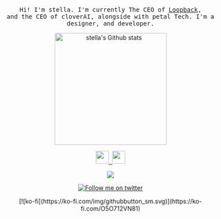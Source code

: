 <p align="center">
  <samp>
    Hi! I'm stella. I'm currently The CEO of <a href="https://www.unbnd.net/">Loopback</a>,
    <br>and the CEO of cloverAI, alongside with petal Tech. I'm a designer, and developer</a>.
    <div/>
      <p align="center">
    <a href="https://github.com/stell1x/github-readme-stats#gh-dark-mode-only">
<img height=259 src="https://github-readme-stats-git-masterrstaa-rickstaa.vercel.app/api?username=stell1x&show_icons=true&line_height=28&hide_border=true&card_width=347&include_all_commits=true&role=owner,collaborator&show=reviews,discussions_answered&rank_icon=percentile&exclude_repo=github-readme-stats&theme=dark&bg_color=000000#gh-dark-mode-only" alt="stella's Github stats" />
  </samp>
</p>

<p align="center">
  <samp>
    <img src="https://github.com/pifafu/pifafu/assets/5679180/07d226f9-2b92-4077-af43-37c92be369f2" width="30px">
    <img src="https://user-images.githubusercontent.com/5679180/79618120-0daffb80-80be-11ea-819e-d2b0fa904d07.gif" width="30px">
  </samp>
</p>
<p align="center">
  <a href="https://skillicons.dev">
    <img src="https://skillicons.dev/icons?i=powershell,cloudflare,gcp,workers,docker,kubernetes,supabase,git,github,githubactions,vscode,androidstudio,html,css,js,ts,py,nodejs,raspberrypi,mysql,postgres,tensorflow,nginx&perline=9" />
  </a>
</p>

<p align="center">
<a href="https://twitter.com/intent/follow?screen_name=stellaresident#gh-dark-mode-only">
<img src="https://img.shields.io/badge/follow-%40stellaresident-1DA1F2?style=for-the-badge&logo=x&labelColor=000&color=FFF#gh-dark-mode-only" alt="Follow me on twitter" >
</a>

<p align="center">
[![ko-fi](https://ko-fi.com/img/githubbutton_sm.svg)](https://ko-fi.com/O5O712VN81)
